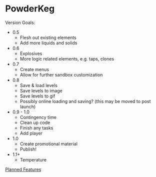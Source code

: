 # PowderKeg
 
Version Goals:
* 0.5
    * Flesh out existing elements
    * Add more liquids and solids
* 0.6
    * Explosives
    * More logic related elements, e.g. taps, clones
* 0.7
    * Create menus
    * Allow for further sandbox customization
* 0.8
    * Save & load levels
    * Save levels to image
    * Save levels to gif
    * Possibly online loading and saving? (this may be moved to post launch)
* 0.9 - 1.0
    * Contingency time
    * Clean up code
    * Finish any tasks
    * Add player
* 1.0
    * Create promotional material
    * Publish!
* 1.1+
    * Temperature

[Planned Features](PLANS.MD)